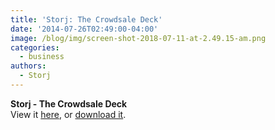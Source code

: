 ```yaml
---
title: 'Storj: The Crowdsale Deck'
date: '2014-07-26T02:49:00-04:00'
image: /blog/img/screen-shot-2018-07-11-at-2.49.15-am.png
categories:
  - business
authors:
  - Storj
---
```

**Storj - The Crowdsale Deck**  
View it [here](https://speakerdeck.com/storjproject/storj-crowdsale-deck), or [download it](http://storj.io/CrowdsaleDeck.pdf).
